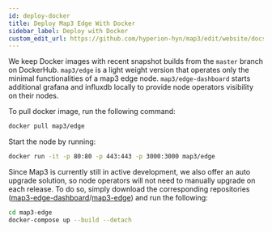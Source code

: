 ```yaml
---
id: deploy-docker
title: Deploy Map3 Edge With Docker
sidebar_label: Deploy with Docker
custom_edit_url: https://github.com/hyperion-hyn/map3/edit/website/docs/deploy-docker.md
---
```


We keep Docker images with recent snapshot builds from the `master` branch on DockerHub. `map3/edge` is a light weight version that operates only the minimal functionalities of a map3 edge node. `map3/edge-dashboard` starts additional grafana and influxdb locally to provide node operators visibility on their nodes.

To pull docker image, run the following command:
```bash
docker pull map3/edge
```
Start the node by running:
```bash
docker run -it -p 80:80 -p 443:443 -p 3000:3000 map3/edge
```

Since Map3 is currently still in active development, we also offer an auto upgrade solution, so node operators will not need to manually upgrade on each release. To do so, simply download the corresponding repositories ([map3-edge-dashboard](https://github.com/hyperion-hyn/map3-edge-dashboard.git)/[map3-edge](https://github.com/hyperion-hyn/map3-edge.git)) and run the following:
```bash
cd map3-edge
docker-compose up --build --detach
```